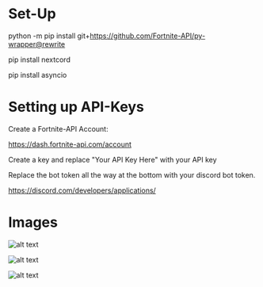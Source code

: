 # Set-Up
python -m pip install git+https://github.com/Fortnite-API/py-wrapper@rewrite

pip install nextcord

pip install asyncio


# Setting up API-Keys
Create a Fortnite-API Account:

https://dash.fortnite-api.com/account

Create a key and replace "Your API Key Here" with your API key

Replace the bot token all the way at the bottom with your discord bot token.

https://discord.com/developers/applications/

# Images
![alt text](https://i.imgur.com/Yy1jfUP.png)

![alt text](https://i.imgur.com/4hL7sap.png)

![alt text](https://i.imgur.com/EkCp4UH.png)


